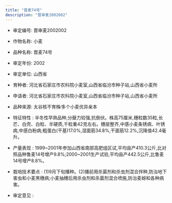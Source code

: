 ```yaml
---
title: "晋麦74号"
description: "晋审麦2002002"
---
```

* 审定编号:  晋审麦2002002

*  作物名称:  小麦

*  品种名称:  晋麦74号

*  审定年份:  2002

*  审定单位:  山西省

* 育种者:  河北省石家庄市农科院小麦室,山西省临汾市种子站,山西省小麦所

*  申请者:  河北省石家庄市农科院小麦室,山西省临汾市种子站,山西省小麦所

*  品种来源:  太谷核不育株∕多个小麦优异亲本

*  特征特性 : 
半冬性早熟品种,分蘖力较强,抗倒伏。株高75厘米,穗粒数35粒,长芒、白壳、白粒、半硬质,千粒重42克左右。穗层整齐,中感小麦条锈病、叶锈病,中感白粉病;粗蛋白(干基)17.0%,湿面筋34.8%,干面筋12.2%,沉降值42.4毫升。
 
*  产量表现 : 
1999~2001年参加山西省南部高肥组区试,平均亩产410.3公斤,比对照品种鲁麦14号增产9.8%;2000~2001生产试验,平均亩产442.5公斤,比鲁麦14号增产8.8%。

*  栽培技术要点 : 
(1)9月下旬播种。(2)播前用杀菌剂和杀虫剂混合拌种,防治地下害虫和小麦黑穗病;小麦抽穗后用杀虫剂和杀菌剂混合喷施,防治麦蚜和各种病害。

*  审定意见 : 

